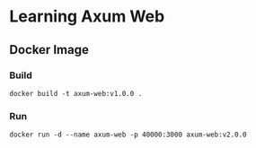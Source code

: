 # Learning Axum Web

## Docker Image

### Build

```shell
docker build -t axum-web:v1.0.0 .
```

### Run

```shell
docker run -d --name axum-web -p 40000:3000 axum-web:v2.0.0 
```